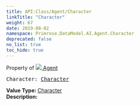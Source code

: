 ```yaml
---
title: API:Class/Agent/Character
linkTitle: "Character"
weight: 67
date: 2019-08-02
namespace: Primrose.DataModel.AI.Agent.Character
deprecated: false
no_list: true
toc_hide: true
---
```

Property of <a href="/docs/api-reference/Class/Agent"><img src="/icons/silk/default.png"/>&nbsp;Agent</a>
<pre class="method-declaration">
Character: <a class="type" href="/docs/api-reference/Class/Character">Character</a></pre>
<b>Value Type: </b>
<a class="type" href="/docs/api-reference/Class/Character">Character</a>
<br/>
<b>Description: </b>